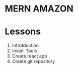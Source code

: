 # MERN AMAZON

# Lessons

1. Introtduction
2. Install Tools
3. Create react app
4. Create git repository
